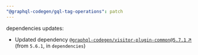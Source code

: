 ```yaml
---
"@graphql-codegen/gql-tag-operations": patch
---
```

dependencies updates:
  - Updated dependency [`@graphql-codegen/visitor-plugin-common@5.7.1` ↗︎](https://www.npmjs.com/package/@graphql-codegen/visitor-plugin-common/v/5.7.1) (from `5.6.1`, in `dependencies`)
